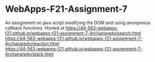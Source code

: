 # WebApps-F21-Assignment-7
An assignment on java script modifying the DOM and using anonymous callback functions.
Hosted at https://44-563-webapps-f21.github.io/webapps-f21-assignment-7-Archanaredy/search.html<br>
          https://44-563-webapps-f21.github.io/webapps-f21-assignment-7-Archanaredy/reaction.html<br>
          https://44-563-webapps-f21.github.io/webapps-f21-assignment-7-Archanaredy/stack.html   
